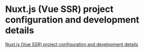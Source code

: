 # Nuxt.js (Vue SSR) project configuration and development details
[Nuxt.js (Vue SSR) project configuration and development details](https://aiwithcloud.com/2022/09/16/nuxt-js_vue_ssr_project_configuration_and_development_details/)